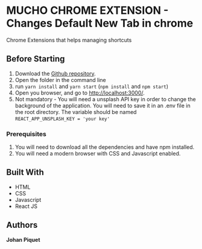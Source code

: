 # MUCHO CHROME EXTENSION - Changes Default New Tab in chrome
Chrome Extensions that helps managing shortcuts 

## Before Starting
1. Download the [Github repository](https://github.com/JohPik/justADashBeauty/archive/master.zip).
2. Open the folder in the command line
4. run `yarn install` and `yarn start` (`npm install` and `npm start`)
5. Open you browser, and go to [http://localhost:3000/](http://localhost:3000/).
6. Not mandatory - You will need a unsplash API key in order to change the background of the application. You will need to save it in an .env file in the root directory. The variable should be named `REACT_APP_UNSPLASH_KEY = 'your key'`

### Prerequisites
1. You will need to download all the dependencies and have npm installed.
2. You will need a modern browser with CSS and Javascript enabled.

## Built With
* HTML
* CSS
* Javascript
* React JS

## Authors
**Johan Piquet**
